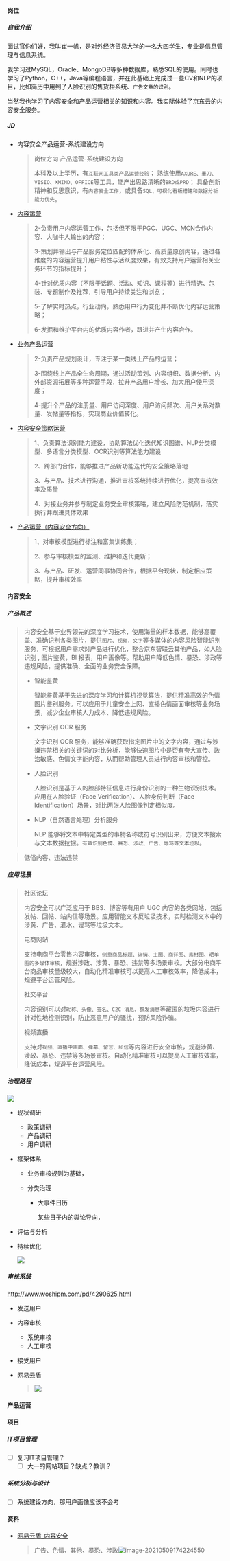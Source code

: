 

#### 岗位

##### 自我介绍

面试官你们好，我叫崔一帆，是对外经济贸易大学的一名大四学生，专业是信息管理与信息系统。

我学习过MySQL，Oracle、MongoDB等多种数据库，熟悉SQL的使用。同时也学习了Python，C++，Java等编程语言，并在此基础上完成过一些CV和NLP的项目，比如简历中用到了人脸识别的售货柜系统、`广告文章的识别`。

当然我也学习了内容安全和产品运营相关的知识和内容。我实际体验了京东云的内容安全服务。





##### JD

- 内容安全产品运营-系统建设方向

  > 岗位方向 产品运营-系统建设方向
  >
  > 本科及以上学历，有`互联网工具类产品运营经验`；
  > 熟练使用`AXURE、墨刀、VISIO、XMIND、OFFICE`等工具，能产出思路清晰的`BRD或PRD`；
  > 具备创新精神和反思意识，有`内容安全工作`，或具备`SQL、可视化看板搭建和数据分析能力优先`。

- [内容运营](http://campus.jd.com/web/job/job_detail?jobId=60&planId=6)

  > 2-负责用户内容运营工作，包括但不限于PGC、UGC、MCN合作内容、大咖牛人输出的内容； 
  >
  > 3-策划并输出与产品服务定位匹配的体系化、高质量原创内容，通过各维度的内容运营提升用户粘性与活跃度效果，有效支持用户运营相关业务环节的指标提升； 
  >
  > 4-针对优质内容（不限于话题、活动、知识、课程等）进行精选、包装、专题制作及推荐，引导用户持续关注和浏览； 
  >
  > 5-了解实时热点，行业动向，熟悉用户行为变化并不断优化内容运营策略； 
  >
  > 6-发掘和维护平台内的优质内容作者，跟进并产生内容合作。

- [业务产品运营](http://campus.jd.com/web/job/job_detail?jobId=57&planId=6)

  > 2-负责产品规划设计，专注于某一类线上产品的运营； 
  >
  > 3-围绕线上产品全生命周期，通过活动策划、内容组织、数据分析、内外部资源拓展等多种运营手段，拉升产品用户增长、加大用户使用深度； 
  >
  > 4-提升个产品的注册量、用户访问深度、用户访问频次、用户关系对数量、发帖量等指标，实现商业价值转化。

- [内容安全策略运营](http://www.jobyp.com/job/index.php?c=comapply&id=19228)

  > 1、负责算法识别能力建设，协助算法优化迭代知识图谱、NLP分类模型、多语言分类模型、OCR识别等算法能力建设
  >
  > 2、跨部门合作，能够推进产品新功能迭代的安全策略落地
  >
  > 3、与产品、技术进行沟通，推进审核系统持续进行优化，提高审核效率及质量
  >
  > 4、对接业务并参与制定业务安全审核策略，建立风险防范机制，落实执行并跟进具体效果

- [产品运营（内容安全方向）](https://www.shixiseng.com/intern/inn_ntmpwgdn47yp)

  > 1、对审核模型进行标注和富集训练集；
  >
  > 2、参与审核模型的监测、维护和迭代更新；
  >
  > 3、与产品、研发、运营同事协同合作，根据平台现状，制定相应策略，提升审核效率





#### 内容安全

##### 产品概述

> 内容安全基于业界领先的深度学习技术，使用海量的样本数据，能够高覆盖、准确识别各类图片，提供`图片、视频，文字`等多媒体的内容风险智能识别服务，可根据用户需求对产品进行优化，整合京东智联云其他产品，如人脸识别 , 图片鉴黄，BI 报表，用户画像等。帮助用户降低色情、暴恐、涉政等违规风险，提供准确、全面的业务安全保障。
>
> - 智能鉴黄
>
>   智能鉴黄基于先进的深度学习和计算机视觉算法，提供精准高效的色情图片鉴别服务。可以应用于儿童安全上网、直播色情画面审核等业务场景，减少企业审核人力成本、降低违规风险。
>
> - 文字识别 OCR 服务
>
>   文字识别 OCR 服务，能够准确获取指定图片中的文字内容，通过与涉嫌违禁相关的关键词的对比分析，能够快速图片中是否有夸大宣传、政治敏感、色情文字能内容，从而帮助管理人员进行内容审核和管控。
>
> - 人脸识别
>
>   人脸识别是基于人的脸部特征信息进行身份识别的一种生物识别技术。应用在人脸验证（Face Verification）、人脸身份判断（Face Identification）场景，对比两张人脸图像判定相似度。
>
> - NLP（自然语言处理）分析服务
>
>   NLP 能够将文本中特定类型的事物名称或符号识别出来，方便文本搜索与文本数据挖掘。`有效识别色情、暴恐、涉政、广告、辱骂等文本垃圾`。

> 低俗内容、违法违禁



##### 应用场景

> 社区论坛
>
> 内容安全可以广泛应用于 BBS、博客等有用户 UGC 内容的各类网站，包括发帖、回帖、站内信等场景。应用智能文本反垃圾技术，实时检测文本中的涉黄、广告、灌水、谩骂等垃圾文本。
>
> 电商网站
>
> 支持电商平台零售内容审核，`侧重商品标题、详情、主图、商详图、素材图、晒单图的多媒体审核`，规避涉政、涉黄、暴恐、违禁等多场景审核。大部分电商平台商品审核量级较大，自动化精准审核可以提高人工审核效率，降低成本，规避平台运营风险。
>
> 社交平台
>
> 内容识别可以对`昵称、头像、签名、C2C 消息、群发消息`等藏匿的垃圾内容进行针对性地检测识别，防止恶意用户的骚扰，预防风险诈骗。
>
> 视频直播
>
> 支持对`视频、直播中画面、弹幕、留言、私信`等内容进行安全审核，规避涉黄、涉政、暴恐、违禁等多场景审核。自动化精准审核可以提高人工审核效率，降低成本，规避平台运营风险。



##### 治理路程

![](https://blogjallery.oss-cn-beijing.aliyuncs.com/img/20210509202923.png)

- 现状调研

  - 政策调研
  - 产品调研
  - 用户调研

- 框架体系

  - 业务审核规则为基础，

  - 分类治理

    - 大事件日历

      某些日子内的舆论导向，

- 评估与分析

- 持续优化

  ![](https://blogjallery.oss-cn-beijing.aliyuncs.com/img/20210509204237.png)

##### 审核系统

http://www.woshipm.com/pd/4290625.html

- 发送用户
- 内容审核
  - 系统审核
  - 人工审核
- 接受用户



- 网易云盾

  > ![](https://blogjallery.oss-cn-beijing.aliyuncs.com/img/20210509212429.png)

#### 产品运营







#### 项目

##### IT项目管理

- [ ] 复习IT项目管理？
  - [ ] 大一的网站项目？缺点？教训？

##### 系统分析与设计

- [ ]  系统建设方向，那用户画像应该不会考

  



#### 资料

- [网易云盾_内容安全](https://www.bilibili.com/video/BV1ap4y1r7wp)

  > 广告、色情、其他、暴恐、涉政![image-20210509174224550](C:\Users\18810\AppData\Roaming\Typora\typora-user-images\image-20210509174224550.png)